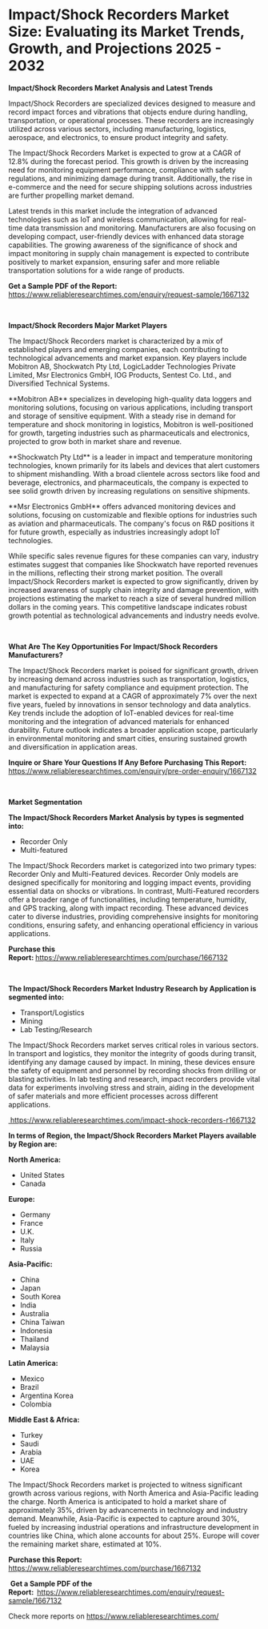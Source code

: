 <p><h1>Impact/Shock Recorders Market Size: Evaluating its Market Trends, Growth, and Projections 2025 - 2032</h1></p><p><strong>Impact/Shock Recorders Market Analysis and Latest Trends</strong></p>
<p><p>Impact/Shock Recorders are specialized devices designed to measure and record impact forces and vibrations that objects endure during handling, transportation, or operational processes. These recorders are increasingly utilized across various sectors, including manufacturing, logistics, aerospace, and electronics, to ensure product integrity and safety.</p><p>The Impact/Shock Recorders Market is expected to grow at a CAGR of 12.8% during the forecast period. This growth is driven by the increasing need for monitoring equipment performance, compliance with safety regulations, and minimizing damage during transit. Additionally, the rise in e-commerce and the need for secure shipping solutions across industries are further propelling market demand.</p><p>Latest trends in this market include the integration of advanced technologies such as IoT and wireless communication, allowing for real-time data transmission and monitoring. Manufacturers are also focusing on developing compact, user-friendly devices with enhanced data storage capabilities. The growing awareness of the significance of shock and impact monitoring in supply chain management is expected to contribute positively to market expansion, ensuring safer and more reliable transportation solutions for a wide range of products.</p></p>
<p><strong>Get a Sample PDF of the Report:&nbsp;</strong> <a href="https://www.reliableresearchtimes.com/enquiry/request-sample/1667132?utm_campaign=2246&utm_medium=2&utm_source=Github&utm_content=ia&utm_term=11042025&utm_id=impactshock-recorders">https://www.reliableresearchtimes.com/enquiry/request-sample/1667132</a></p>
<p>&nbsp;</p>
<p><strong>Impact/Shock Recorders Major Market Players</strong></p>
<p><p>The Impact/Shock Recorders market is characterized by a mix of established players and emerging companies, each contributing to technological advancements and market expansion. Key players include Mobitron AB, Shockwatch Pty Ltd, LogicLadder Technologies Private Limited, Msr Electronics GmbH, IOG Products, Sentest Co. Ltd., and Diversified Technical Systems.</p><p>**Mobitron AB** specializes in developing high-quality data loggers and monitoring solutions, focusing on various applications, including transport and storage of sensitive equipment. With a steady rise in demand for temperature and shock monitoring in logistics, Mobitron is well-positioned for growth, targeting industries such as pharmaceuticals and electronics, projected to grow both in market share and revenue.</p><p>**Shockwatch Pty Ltd** is a leader in impact and temperature monitoring technologies, known primarily for its labels and devices that alert customers to shipment mishandling. With a broad clientele across sectors like food and beverage, electronics, and pharmaceuticals, the company is expected to see solid growth driven by increasing regulations on sensitive shipments.</p><p>**Msr Electronics GmbH** offers advanced monitoring devices and solutions, focusing on customizable and flexible options for industries such as aviation and pharmaceuticals. The company's focus on R&D positions it for future growth, especially as industries increasingly adopt IoT technologies.</p><p>While specific sales revenue figures for these companies can vary, industry estimates suggest that companies like Shockwatch have reported revenues in the millions, reflecting their strong market position. The overall Impact/Shock Recorders market is expected to grow significantly, driven by increased awareness of supply chain integrity and damage prevention, with projections estimating the market to reach a size of several hundred million dollars in the coming years. This competitive landscape indicates robust growth potential as technological advancements and industry needs evolve.</p></p>
<p>&nbsp;</p>
<p><strong>What Are The Key Opportunities For Impact/Shock Recorders Manufacturers?</strong></p>
<p><p>The Impact/Shock Recorders market is poised for significant growth, driven by increasing demand across industries such as transportation, logistics, and manufacturing for safety compliance and equipment protection. The market is expected to expand at a CAGR of approximately 7% over the next five years, fueled by innovations in sensor technology and data analytics. Key trends include the adoption of IoT-enabled devices for real-time monitoring and the integration of advanced materials for enhanced durability. Future outlook indicates a broader application scope, particularly in environmental monitoring and smart cities, ensuring sustained growth and diversification in application areas.</p></p>
<p><strong>Inquire or Share Your Questions If Any Before Purchasing This Report:</strong> <a href="https://www.reliableresearchtimes.com/enquiry/pre-order-enquiry/1667132?utm_campaign=2246&utm_medium=2&utm_source=Github&utm_content=ia&utm_term=11042025&utm_id=impactshock-recorders">https://www.reliableresearchtimes.com/enquiry/pre-order-enquiry/1667132</a></p>
<p>&nbsp;</p>
<p><strong>Market Segmentation</strong></p>
<p><strong>The Impact/Shock Recorders Market Analysis by types is segmented into:</strong></p>
<p><ul><li>Recorder Only</li><li>Multi-featured</li></ul></p>
<p><p>The Impact/Shock Recorders market is categorized into two primary types: Recorder Only and Multi-Featured devices. Recorder Only models are designed specifically for monitoring and logging impact events, providing essential data on shocks or vibrations. In contrast, Multi-Featured recorders offer a broader range of functionalities, including temperature, humidity, and GPS tracking, along with impact recording. These advanced devices cater to diverse industries, providing comprehensive insights for monitoring conditions, ensuring safety, and enhancing operational efficiency in various applications.</p></p>
<p><strong>Purchase this Report:&nbsp;</strong><a href="https://www.reliableresearchtimes.com/purchase/1667132?utm_campaign=2246&utm_medium=2&utm_source=Github&utm_content=ia&utm_term=11042025&utm_id=impactshock-recorders">https://www.reliableresearchtimes.com/purchase/1667132</a></p>
<p>&nbsp;</p>
<p><strong>The Impact/Shock Recorders Market Industry Research by Application is segmented into:</strong></p>
<p><ul><li>Transport/Logistics</li><li>Mining</li><li>Lab Testing/Research</li></ul></p>
<p><p>The Impact/Shock Recorders market serves critical roles in various sectors. In transport and logistics, they monitor the integrity of goods during transit, identifying any damage caused by impact. In mining, these devices ensure the safety of equipment and personnel by recording shocks from drilling or blasting activities. In lab testing and research, impact recorders provide vital data for experiments involving stress and strain, aiding in the development of safer materials and more efficient processes across different applications.</p></p>
<p><a href="https://www.reliableresearchtimes.com/impact-shock-recorders-r1667132?utm_campaign=2246&utm_medium=2&utm_source=Github&utm_content=ia&utm_term=11042025&utm_id=impactshock-recorders">&nbsp;https://www.reliableresearchtimes.com/impact-shock-recorders-r1667132</a></p>
<p><strong>In terms of Region, the Impact/Shock Recorders Market Players available by Region are:</strong></p>
<p>
    <p> <strong> North America: </strong>
        <ul>
            <li>United States</li>
            <li>Canada</li>
        </ul>
        </p> 
    <p> <strong> Europe: </strong>
        <ul>
            <li>Germany</li>
            <li>France</li>
            <li>U.K.</li>
            <li>Italy</li>
            <li>Russia</li>
        </ul>
        </p> 
    <p> <strong> Asia-Pacific: </strong>
        <ul>
            <li>China</li>
            <li>Japan</li>
            <li>South Korea</li>
            <li>India</li>
            <li>Australia</li>
            <li>China Taiwan</li>
            <li>Indonesia</li>
            <li>Thailand</li>
            <li>Malaysia</li>
        </ul>
        </p> 
    <p> <strong> Latin America: </strong>
        <ul>
            <li>Mexico</li>
            <li>Brazil</li>
            <li>Argentina Korea</li>
            <li>Colombia</li>
        </ul>
        </p> 
    <p> <strong> Middle East & Africa: </strong>
        <ul>
            <li>Turkey</li>
            <li>Saudi</li>
            <li>Arabia</li>
            <li>UAE</li>
            <li>Korea</li>
        </ul>
    </p>
    </p>
<p><p>The Impact/Shock Recorders market is projected to witness significant growth across various regions, with North America and Asia-Pacific leading the charge. North America is anticipated to hold a market share of approximately 35%, driven by advancements in technology and industry demand. Meanwhile, Asia-Pacific is expected to capture around 30%, fueled by increasing industrial operations and infrastructure development in countries like China, which alone accounts for about 25%. Europe will cover the remaining market share, estimated at 10%.</p></p>
<p><strong>Purchase this Report: </strong><a href="https://www.reliableresearchtimes.com/purchase/1667132?utm_campaign=2246&utm_medium=2&utm_source=Github&utm_content=ia&utm_term=11042025&utm_id=impactshock-recorders">https://www.reliableresearchtimes.com/purchase/1667132</a></p>
<p>&nbsp;<strong>Get a Sample PDF of the Report:&nbsp;&nbsp;</strong><a href="https://www.reliableresearchtimes.com/enquiry/request-sample/1667132?utm_campaign=2246&utm_medium=2&utm_source=Github&utm_content=ia&utm_term=11042025&utm_id=impactshock-recorders">https://www.reliableresearchtimes.com/enquiry/request-sample/1667132</a></p>
<p><strong></strong></p>
<p>Check more reports on <a href="https://www.reliableresearchtimes.com/?utm_campaign=2246&utm_medium=2&utm_source=Github&utm_content=ia&utm_term=11042025&utm_id=impactshock-recorders">https://www.reliableresearchtimes.com/</a></p>